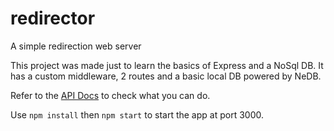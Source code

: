 # redirector
A simple redirection web server

This project was made just to learn the basics of Express and a NoSql DB.
It has a custom middleware, 2 routes and a basic local DB powered by NeDB.

Refer to the [API Docs](https://github.com/jgleiser/redirector/blob/master/API%20Docs.txt) to check what you can do.

Use `npm install` then `npm start` to start the app at port 3000.